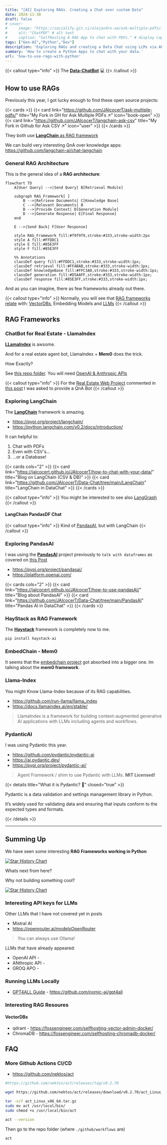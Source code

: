 ```yaml
---
title: "[AI] Exploring RAGs. Creating a Chat over custom Data"
date: 2024-11-30
draft: false
# cover:
#     image: "https://socialify.git.ci/alejandro-ao/ask-multiple-pdfs/image?description=1&font=Inter&language=1&name=1&stargazers=1&theme=Auto"
#     alt: "ChatPDF" # alt text
#     caption: "SelfHosting A RAG App to chat with PDFs." # display caption under cover
tags: ["Gen-AI","Python","Dev"]
description: 'Exploring RAGs and creating a Data Chat using LLMs via APIs. LangChain, LLamaIndex, PandasAI and HayStack compared.'
summary: 'How to create a Python Apps to chat with your data.'
url: 'how-to-use-rags-with-python'
---
```



{{< callout type="info" >}}
The **[Data-ChatBot](https://github.com/JAlcocerT/Data-Chat)** 💻 
{{< /callout >}}

## How to use RAGs

Previously this year, I got lucky enough to find these open source projects:

{{< cards >}}
  {{< card link="https://github.com/JAlcocerT/ask-multiple-pdfs/" title="My Fork in GH for Ask Multiple PDFs ↗" icon="book-open" >}}
  {{< card link="https://github.com/JAlcocerT/langchain-ask-csv" title="My Fork in Github for Ask CSV ↗" icon="user" >}}
{{< /cards >}}

They both use [**LangChain** as RAG framework](#exploring-langchain)

We can build very interesting QnA over knowledge apps: https://github.com/langchain-ai/chat-langchain

### General RAG Architecture

This is the general idea of a **RAG architecture**:

```mermaid
flowchart TD
    A[User Query] -->|Send Query| B[Retrieval Module]

    subgraph RAG_Framework[ ]
        B -->|Retrieve Documents| C[Knowledge Base]
        C -->|Relevant Documents| B
        B -->|Provide Context| D[Generation Module]
        D -->|Generate Response| E[Final Response]
    end
    
    E -->|Send Back| F[User Response]

    style RAG_Framework fill:#f9f9f9,stroke:#333,stroke-width:2px
    style A fill:#FFDDC1
    style E fill:#85E3FF
    style F fill:#85E3FF

    %% Annotations
    classDef query fill:#FFDDC1,stroke:#333,stroke-width:1px;
    classDef retrieval fill:#FFABAB,stroke:#333,stroke-width:1px;
    classDef knowledgeBase fill:#FFC3A0,stroke:#333,stroke-width:1px;
    classDef generation fill:#D5AAFF,stroke:#333,stroke-width:1px;
    classDef response fill:#85E3FF,stroke:#333,stroke-width:1px;
```

And as you can imagine, there as few frameworks already out there.

{{< callout type="info" >}}
Normally, you will see that [RAG frameworks relate](#interesting-rag-resoures) with: [VectorDBs](#vectordbs), Embedding Models and [LLMs](#interesting-api-keys-for-llms)
{{< /callout >}}

## RAG Frameworks

### ChatBot for Real Estate - LlamaIndex

**[LLamaIndex](https://github.com/run-llama/llama_index)** is awsome.

And for a real estate agent bot, LlamaIndex + **Mem0** does the trick.

How Exactly?

See [this repo folder](https://github.com/JAlcocerT/Data-Chat/tree/main/LLamaIndex/With_Mem0). You will need [OpenAI & Anthropic APIs](#interesting-api-keys-for-llms)


{{< callout type="info" >}}
For the [Real Estate Web Project](https://github.com/JAlcocerT/ScrewFastMoiRealEstate) commented in [this post](https://jalcocert.github.io/JAlcocerT/astro-web-setup/) I was asked to provide a QnA Bot
{{< /callout >}}

### Exploring LangChain

The [**LangChain**](https://github.com/langchain-ai/langchain) framework is amazing.

* https://pypi.org/project/langchain/
* https://python.langchain.com/v0.2/docs/introduction/

It can helpful to:

1. Chat with PDFs
2. Even with CSV's...
3. ...or a Database!

{{< cards cols="2" >}}
  {{< card link="https://jalcocert.github.io/JAlcocerT/how-to-chat-with-your-data/" title="Blog on LangChain (CSV & DB)" >}}
  {{< card link="https://github.com/JAlcocerT/Data-Chat/tree/main/LangChain" title="LangChain in DataChat" >}}
{{< /cards >}}

{{< callout type="info" >}}
You might be interested to see also [LangGraph](https://github.com/langchain-ai/langgraph)
{{< /callout >}}

#### LangChain PandasDF Chat

{{< callout type="info" >}}
Kind of [PandasAI](#exploring-pandasai), but with LangChain
{{< /callout >}}

### Exploring PandasAI

I was using the [**PandasAI**](https://github.com/Sinaptik-AI/pandas-ai) project previously to `talk with dataframes` as covered on [this Post](https://jalcocert.github.io/JAlcocerT/how-to-use-pandasAI/)

* https://pypi.org/project/pandasai/
* https://platform.openai.com/

{{< cards cols="2" >}}
  {{< card link="https://jalcocert.github.io/JAlcocerT/how-to-use-pandasAI/" title="Blog about PandasAI" >}}
  {{< card link="https://github.com/JAlcocerT/Data-Chat/tree/main/PandasAI" title="Pandas AI in DataChat" >}}
{{< /cards >}}

### HayStack as RAG Framework

The [**Haystack**](https://github.com/deepset-ai/haystack) framework is completely now to me.

```sh
pip install haystack-ai
```


### EmbedChain - Mem0

It seems that the [embedchain project](https://fossengineer.com/embedchain-ai/) got absorbed into a bigger one. Im talking about the **mem0 framework**.

### Llama-Index

You might Know Llama-Index because of its RAG capabilities.

* https://github.com/run-llama/llama_index
* https://docs.llamaindex.ai/en/stable/

> LlamaIndex is a framework for building context-augmented generative AI applications with LLMs including agents and workflows.




### PydanticAI

I was using Pydantic this year.

* https://github.com/pydantic/pydantic-ai
* https://ai.pydantic.dev/
* https://pypi.org/project/pydantic-ai/

> Agent Framework / shim to use Pydantic with LLMs. **MIT Licensed!**



{{< details title="What it is Pydantic? 📌" closed="true" >}}

Pydantic is a data validation and settings management library in Python. 

It’s widely used for validating data and ensuring that inputs conform to the expected types and formats.

{{< /details >}}


---

## Summing Up

We have seen some interesting **RAG Frameworks working in Python**

[![Star History Chart](https://api.star-history.com/svg?repos=langchain-ai/langchain,run-llama/llama_index,deepset-ai/haystack,Sinaptik-AI/pandas-ai&type=Date)](https://star-history.com/#langchain-ai/langchain&run-llama/llama_index&deepset-ai/haystack&Sinaptik-AI/pandas-ai&type=Date)

Whats next from here?

Why not building something cool?


[![Star History Chart](https://api.star-history.com/svg?repos=langchain-ai/langchain,deepset-ai/haystack,Sinaptik-AI/pandas-ai&,type=Date)](https://star-history.com/langchain-ai/langchain&deepset-ai/haystack&Sinaptik-AI/pandas-ai&Date)

### Interesting API keys for LLMs

Other LLMs that I have not covered yet in posts

* Mistral AI
* https://openrouter.ai/modelsOpenRouter

> You can always use Ollama!

LLMs that have already appeared:

* OpenAI API - 
* ANthropic API - 
* GROQ APO - 

### Running LLMs Locally

* [GPT4ALL Guide](https://fossengineer.com/genai-with-python-gpt4all/) - https://github.com/nomic-ai/gpt4all

### Interesting RAG Resoures

#### VectorDBs

* qdrant - https://fossengineer.com/selfhosting-vector-admin-docker/
* ChromaDB -  https://fossengineer.com/selfhosting-chromadb-docker/

## FAQ


### More Github Actions CI/CD

* https://github.com/nektos/act

```sh
#https://github.com/nektos/act/releases/tag/v0.2.70

wget https://github.com/nektos/act/releases/download/v0.2.70/act_Linux_x86_64.tar.gz

tar -xzf act_Linux_x86_64.tar.gz
sudo mv act /usr/local/bin/
sudo chmod +x /usr/local/bin/act

act --version
```

Then go to the repo folder (where `./github/workflows` are)

```sh
act
```